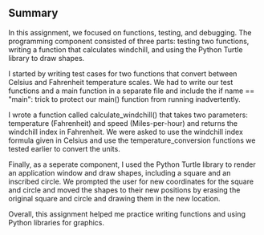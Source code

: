 ## Summary

In this assignment, we focused on functions, testing, and debugging. The programming component consisted of three parts: testing two functions, writing a function that calculates windchill, and using the Python Turtle library to draw shapes.

I started by writing test cases for two functions that convert between Celsius and Fahrenheit temperature scales. We had to write our test functions and a main function in a separate file and include the if name == "main": trick to protect our main() function from running inadvertently.

I wrote a function called calculate_windchill() that takes two parameters: temperature (Fahrenheit) and speed (Miles-per-hour) and returns the windchill index in Fahrenheit. We were asked to use the windchill index formula given in Celsius and use the temperature_conversion functions we tested earlier to convert the units.

Finally, as a seperate component, I used the Python Turtle library to render an application window and draw shapes, including a square and an inscribed circle. We prompted the user for new coordinates for the square and circle and moved the shapes to their new positions by erasing the original square and circle and drawing them in the new location.

Overall, this assignment helped me practice writing functions and using Python libraries for graphics. 
